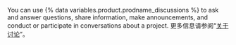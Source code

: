 You can use {% data variables.product.prodname_discussions %} to ask and answer questions, share information, make announcements, and conduct or participate in conversations about a project. 更多信息请参阅“[关于讨论](/discussions/collaborating-with-your-community-using-discussions/about-discussions)”。
